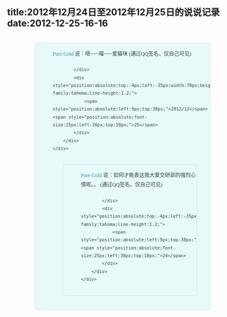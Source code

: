 title:2012年12月24日至2012年12月25日的说说记录
date:2012-12-25-16-16
---
<div id="blogDetailDiv" style="font-size:14px;">&#13;
                                                &#13;

<div style="color:#383C3E; font-size:12px; padding:5px 30px;">
	<div style="padding-left:35px;padding-top:10px;overflow:hidden;line-height:1.8;">
		<div style="position:relative;background:#E7F9F9;border:1px solid #C9ECED;padding:15px 0;min-height:40px;border-radius:3px;zoom:1;">
			<div style="font-family:simsun;padding-left:40px;">
					<div style="padding-bottom:5px;"><a style="text-decoration:none;color:#1C92A0;" href="http://user.qzone.qq.com/373866172/mood" target="_blank">Pure Gold</a> 说：唔~~~喵~~~爱猫咪 (通过QQ签名，仅自己可见)</div>





			</div>
			<div style="position:absolute;top:-4px;left:-35px;width:70px;height:70px;background:url(http://qzonestyle.gtimg.cn/qzone_v6/img/blog/weibo_time.png);color:#FFF;font-family:tahoma;line-height:1.2;">
				<span style="position:absolute;left:9px;top:38px;">2012/12</span><span style="position:absolute;font-size:25px;left:30px;top:10px;">25</span>
			</div>
		</div>
	</div>
</div>

<div style="color:#383C3E; font-size:12px; padding:5px 30px;">
	<div style="padding-left:35px;padding-top:10px;overflow:hidden;line-height:1.8;">
		<div style="position:relative;background:#E7F9F9;border:1px solid #C9ECED;padding:15px 0;min-height:40px;border-radius:3px;zoom:1;">
			<div style="font-family:simsun;padding-left:40px;">
					<div style="padding-bottom:5px;"><a style="text-decoration:none;color:#1C92A0;" href="http://user.qzone.qq.com/373866172/mood" target="_blank">Pure Gold</a> 说：如何才能表达我大爱交研部的强烈心情呢。。 (通过QQ签名，仅自己可见)</div>





			</div>
			<div style="position:absolute;top:-4px;left:-35px;width:70px;height:70px;background:url(http://qzonestyle.gtimg.cn/qzone_v6/img/blog/weibo_time.png);color:#FFF;font-family:tahoma;line-height:1.2;">
				<span style="position:absolute;left:9px;top:38px;">2012/12</span><span style="position:absolute;font-size:25px;left:30px;top:10px;">24</span>
			</div>
		</div>
	</div>
</div>

&#13;
                                                &#13;
                                            </div>&#13;
										